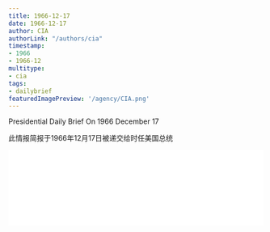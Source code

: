 ```yaml
---
title: 1966-12-17
date: 1966-12-17
author: CIA 
authorLink: "/authors/cia"
timestamp: 
- 1966
- 1966-12
multitype: 
- cia
tags: 
- dailybrief
featuredImagePreview: '/agency/CIA.png'
---
```



Presidential Daily Brief On 1966 December 17

此情报简报于1966年12月17日被递交给时任美国总统

<!--more-->





<div id="over" style="width:100%; overflow:hidden"> <iframe id="sFrame" name="sFrame" frameborder="no" border="0"  allowfullscreen marginwidth="0" scrolling="no" src = " /CIA/1966-12-17.html "  style = " position:absulute; width: 806px; top: 300;" > </iframe> </div>